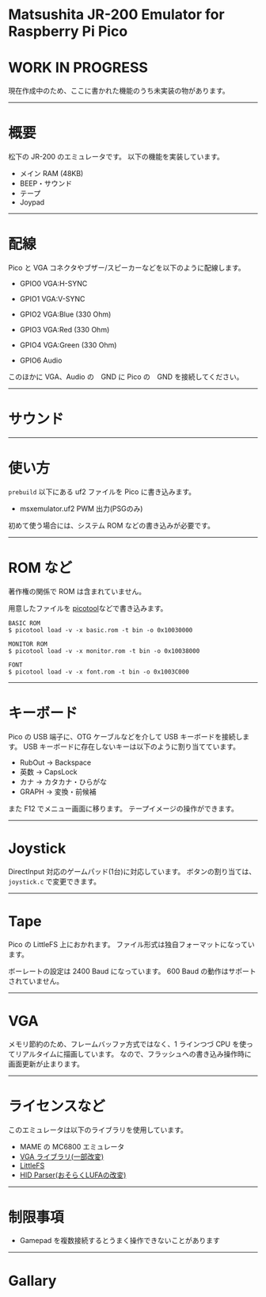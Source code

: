 # Matsushita JR-200 Emulator for Raspberry Pi Pico

# WORK IN PROGRESS
現在作成中のため、ここに書かれた機能のうち未実装の物があります。

---
# 概要

松下の JR-200 のエミュレータです。
以下の機能を実装しています。

- メイン RAM (48KB)
- BEEP・サウンド
- テープ
- Joypad

---
# 配線

Pico と VGA コネクタやブザー/スピーカーなどを以下のように配線します。

- GPIO0 VGA:H-SYNC
- GPIO1 VGA:V-SYNC
- GPIO2 VGA:Blue  (330 Ohm)
- GPIO3 VGA:Red   (330 Ohm)
- GPIO4 VGA:Green (330 Ohm)

- GPIO6 Audio

このほかに VGA、Audio の　GND に Pico の　GND を接続してください。

---
# サウンド


---
# 使い方

`prebuild` 以下にある uf2 ファイルを Pico に書き込みます。

- msxemulator.uf2           PWM 出力(PSGのみ) 


初めて使う場合には、システム ROM などの書き込みが必要です。

---
# ROM など

著作権の関係で ROM は含まれていません。

用意したファイルを [picotool](https://github.com/raspberrypi/pico-sdk-tools/releases)などで書き込みます。

```
BASIC ROM
$ picotool load -v -x basic.rom -t bin -o 0x10030000

MONITOR ROM
$ picotool load -v -x monitor.rom -t bin -o 0x10038000

FONT 
$ picotool load -v -x font.rom -t bin -o 0x1003C000
```



---
# キーボード

Pico の USB 端子に、OTG ケーブルなどを介して USB キーボードを接続します。
USB キーボードに存在しないキーは以下のように割り当てています。

- RubOut → Backspace
- 英数    → CapsLock
- カナ    → カタカナ・ひらがな
- GRAPH  → 変換・前候補

また F12 でメニュー画面に移ります。
テープイメージの操作ができます。

---
# Joystick

DirectInput 対応のゲームパッド(1台)に対応しています。
ボタンの割り当ては、`joystick.c` で変更できます。

---
# Tape

Pico の LittleFS 上におかれます。
ファイル形式は独自フォーマットになっています。

ボーレートの設定は 2400 Baud になっています。
600 Baud の動作はサポートされていません。

---
# VGA

メモリ節約のため、フレームバッファ方式ではなく、1 ラインつづ CPU を使ってリアルタイムに描画しています。
なので、フラッシュへの書き込み操作時に画面更新が止まります。

---
# ライセンスなど

このエミュレータは以下のライブラリを使用しています。

- MAME の MC6800 エミュレータ
- [VGA ライブラリ(一部改変)](https://github.com/vha3/Hunter-Adams-RP2040-Demos/tree/master/VGA_Graphics)
- [LittleFS](https://github.com/littlefs-project/littlefs)
- [HID Parser(おそらくLUFAの改変)](https://gist.github.com/SelvinPL/99fd9af4566e759b6553e912b6a163f9)

---
# 制限事項

- Gamepad を複数接続するとうまく操作できないことがあります

---
# Gallary



